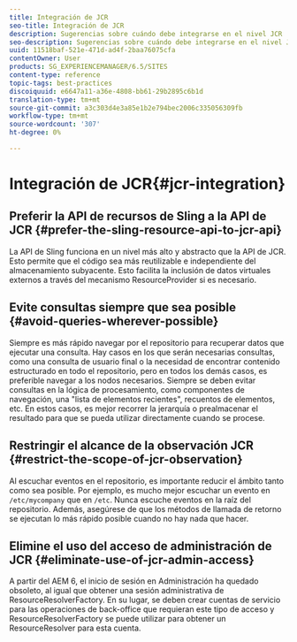 ```yaml
---
title: Integración de JCR
seo-title: Integración de JCR
description: Sugerencias sobre cuándo debe integrarse en el nivel JCR
seo-description: Sugerencias sobre cuándo debe integrarse en el nivel JCR
uuid: 11518baf-521e-471d-ad4f-2baa76075cfa
contentOwner: User
products: SG_EXPERIENCEMANAGER/6.5/SITES
content-type: reference
topic-tags: best-practices
discoiquuid: e6647a11-a36e-4808-bb61-29b2895c6b1d
translation-type: tm+mt
source-git-commit: a3c303d4e3a85e1b2e794bec2006c335056309fb
workflow-type: tm+mt
source-wordcount: '307'
ht-degree: 0%

---
```



# Integración de JCR{#jcr-integration}

## Preferir la API de recursos de Sling a la API de JCR {#prefer-the-sling-resource-api-to-jcr-api}

La API de Sling funciona en un nivel más alto y abstracto que la API de JCR. Esto permite que el código sea más reutilizable e independiente del almacenamiento subyacente. Esto facilita la inclusión de datos virtuales externos a través del mecanismo ResourceProvider si es necesario.

## Evite consultas siempre que sea posible {#avoid-queries-wherever-possible}

Siempre es más rápido navegar por el repositorio para recuperar datos que ejecutar una consulta. Hay casos en los que serán necesarias consultas, como una consulta de usuario final o la necesidad de encontrar contenido estructurado en todo el repositorio, pero en todos los demás casos, es preferible navegar a los nodos necesarios. Siempre se deben evitar consultas en la lógica de procesamiento, como componentes de navegación, una &quot;lista de elementos recientes&quot;, recuentos de elementos, etc. En estos casos, es mejor recorrer la jerarquía o prealmacenar el resultado para que se pueda utilizar directamente cuando se procese.

## Restringir el alcance de la observación JCR {#restrict-the-scope-of-jcr-observation}

Al escuchar eventos en el repositorio, es importante reducir el ámbito tanto como sea posible. Por ejemplo, es mucho mejor escuchar un evento en `/etc/mycompany` que en `/etc`. Nunca escuche eventos en la raíz del repositorio. Además, asegúrese de que los métodos de llamada de retorno se ejecutan lo más rápido posible cuando no hay nada que hacer.

## Elimine el uso del acceso de administración de JCR {#eliminate-use-of-jcr-admin-access}

A partir del AEM 6, el inicio de sesión en Administración ha quedado obsoleto, al igual que obtener una sesión administrativa de ResourceResolverFactory. En su lugar, se deben crear cuentas de servicio para las operaciones de back-office que requieran este tipo de acceso y ResourceResolverFactory se puede utilizar para obtener un ResourceResolver para esta cuenta.
